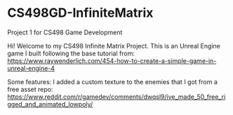 # CS498GD-InfiniteMatrix
Project 1 for CS498 Game Development

Hi! Welcome to my CS498 Infinite Matrix Project. This is an Unreal Engine game I built following the base tutorial from: https://www.raywenderlich.com/454-how-to-create-a-simple-game-in-unreal-engine-4

Some features: I added a custom texture to the enemies that I got from a free asset repo: https://www.reddit.com/r/gamedev/comments/dwqsl9/ive_made_50_free_rigged_and_animated_lowpoly/

